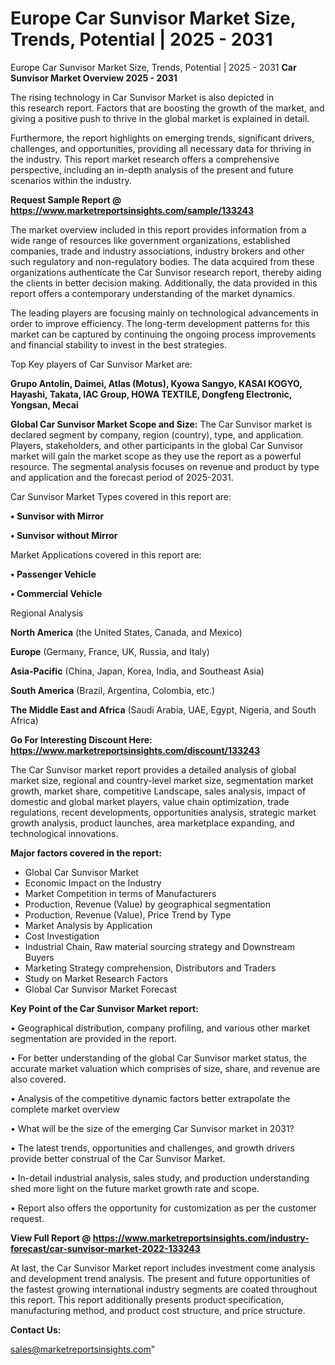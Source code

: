 # Europe Car Sunvisor Market Size, Trends, Potential | 2025 - 2031
 Europe Car Sunvisor Market Size, Trends, Potential | 2025 - 2031
<Strong> Car Sunvisor Market Overview 2025 - 2031</strong>

The rising technology in Car Sunvisor Market is also depicted in this research report. Factors that are boosting the growth of the market, and giving a positive push to thrive in the global market is explained in detail.

Furthermore, the report highlights on emerging trends, significant drivers, challenges, and opportunities, providing all necessary data for thriving in the industry. This report market research offers a comprehensive perspective, including an in-depth analysis of the present and future scenarios within the industry.

<strong>Request Sample Report @ <a href=https://www.marketreportsinsights.com/sample/133243>https://www.marketreportsinsights.com/sample/133243</a></strong>

The market overview included in this report provides information from a wide range of resources like government organizations, established companies, trade and industry associations, industry brokers and other such regulatory and non-regulatory bodies. The data acquired from these organizations authenticate the Car Sunvisor research report, thereby aiding the clients in better decision making. Additionally, the data provided in this report offers a contemporary understanding of the market dynamics.

The leading players are focusing mainly on technological advancements in order to improve efficiency. The long-term development patterns for this market can be captured by continuing the ongoing process improvements and financial stability to invest in the best strategies.

Top Key players of Car Sunvisor Market are:

<strong>Grupo Antolin, Daimei, Atlas (Motus), Kyowa Sangyo, KASAI KOGYO, Hayashi, Takata, IAC Group, HOWA TEXTILE, Dongfeng Electronic, Yongsan, Mecai</strong>

<strong><b>Global Car Sunvisor Market Scope and Size:</b></strong>
The Car Sunvisor market is declared segment by company, region (country), type, and application. Players, stakeholders, and other participants in the global Car Sunvisor market will gain the market scope as they use the report as a powerful resource. The segmental analysis focuses on revenue and product by type and application and the forecast period of 2025-2031.

Car Sunvisor Market Types covered in this report are:

<strong>• Sunvisor with Mirror

• Sunvisor without Mirror</strong>

Market Applications covered in this report are:

<strong>• Passenger Vehicle

• Commercial Vehicle</strong> 

Regional Analysis

<strong>North America</strong> (the United States, Canada, and Mexico)

<strong>Europe</strong> (Germany, France, UK, Russia, and Italy)

<strong>Asia-Pacific</strong> (China, Japan, Korea, India, and Southeast Asia)

<strong>South America</strong> (Brazil, Argentina, Colombia, etc.)

<strong>The Middle East and Africa</strong> (Saudi Arabia, UAE, Egypt, Nigeria, and South Africa)

<strong>Go For Interesting Discount Here: <a href=https://www.marketreportsinsights.com/discount/133243>https://www.marketreportsinsights.com/discount/133243</a></strong>

The Car Sunvisor market report provides a detailed analysis of global market size, regional and country-level market size, segmentation market growth, market share, competitive Landscape, sales analysis, impact of domestic and global market players, value chain optimization, trade regulations, recent developments, opportunities analysis, strategic market growth analysis, product launches, area marketplace expanding, and technological innovations.

<strong><b>Major factors covered in the report:</b></strong>
<ul>
  <li>Global Car Sunvisor Market </li>
  <li>Economic Impact on the Industry</li>
  <li>Market Competition in terms of Manufacturers</li>
  <li>Production, Revenue (Value) by geographical segmentation</li>
  <li>Production, Revenue (Value), Price Trend by Type</li>
  <li>Market Analysis by Application</li>
  <li>Cost Investigation</li>
  <li>Industrial Chain, Raw material sourcing strategy and Downstream Buyers</li>
  <li>Marketing Strategy comprehension, Distributors and Traders</li>
  <li>Study on Market Research Factors</li>
  <li>Global Car Sunvisor Market Forecast</li>
</ul>

<strong><b>Key Point of the Car Sunvisor Market report:</b></strong>

• Geographical distribution, company profiling, and various other market segmentation are provided in the report.

• For better understanding of the global Car Sunvisor market status, the accurate market valuation which comprises of size, share, and revenue are also covered.

• Analysis of the competitive dynamic factors better extrapolate the complete market overview

• What will be the size of the emerging Car Sunvisor market in 2031?

• The latest trends, opportunities and challenges, and growth drivers provide better construal of the Car Sunvisor Market.

• In-detail industrial analysis, sales study, and production understanding shed more light on the future market growth rate and scope.

• Report also offers the opportunity for customization as per the customer request.

<strong><b>View Full Report @ <a href=https://www.marketreportsinsights.com/industry-forecast/car-sunvisor-market-2022-133243>https://www.marketreportsinsights.com/industry-forecast/car-sunvisor-market-2022-133243</a></b></strong>


At last, the Car Sunvisor Market report includes investment come analysis and development trend analysis. The present and future opportunities of the fastest growing international industry segments are coated throughout this report. This report additionally presents product specification, manufacturing method, and product cost structure, and price structure.

<strong>Contact Us:</strong>

sales@marketreportsinsights.com"
